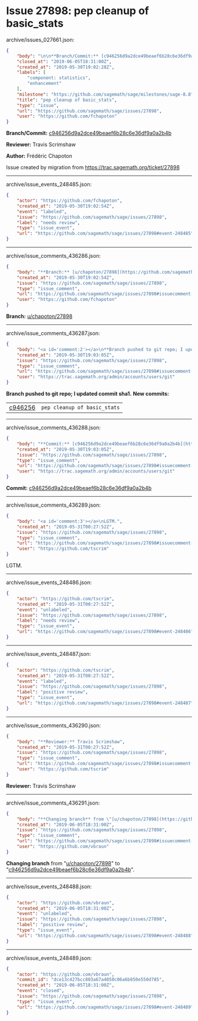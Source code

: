 # Issue 27898: pep cleanup of basic_stats

archive/issues_027661.json:
```json
{
    "body": "\n\n**Branch/Commit:** [c946256d9a2dce49beaef6b28c6e36df9a0a2b4b](https://github.com/sagemath/sagetrac-mirror/commit/c946256d9a2dce49beaef6b28c6e36df9a0a2b4b)\n\n**Reviewer:** Travis Scrimshaw\n\n**Author:** Fr\u00e9d\u00e9ric Chapoton\n\nIssue created by migration from https://trac.sagemath.org/ticket/27898\n\n",
    "closed_at": "2019-06-05T18:31:00Z",
    "created_at": "2019-05-30T19:02:28Z",
    "labels": [
        "component: statistics",
        "enhancement"
    ],
    "milestone": "https://github.com/sagemath/sage/milestones/sage-8.8",
    "title": "pep cleanup of basic_stats",
    "type": "issue",
    "url": "https://github.com/sagemath/sage/issues/27898",
    "user": "https://github.com/fchapoton"
}
```


**Branch/Commit:** [c946256d9a2dce49beaef6b28c6e36df9a0a2b4b](https://github.com/sagemath/sagetrac-mirror/commit/c946256d9a2dce49beaef6b28c6e36df9a0a2b4b)

**Reviewer:** Travis Scrimshaw

**Author:** Frédéric Chapoton

Issue created by migration from https://trac.sagemath.org/ticket/27898





---

archive/issue_events_248485.json:
```json
{
    "actor": "https://github.com/fchapoton",
    "created_at": "2019-05-30T19:02:54Z",
    "event": "labeled",
    "issue": "https://github.com/sagemath/sage/issues/27898",
    "label": "needs review",
    "type": "issue_event",
    "url": "https://github.com/sagemath/sage/issues/27898#event-248485"
}
```



---

archive/issue_comments_436286.json:
```json
{
    "body": "**Branch:** [u/chapoton/27898](https://github.com/sagemath/sagetrac-mirror/tree/u/chapoton/27898)",
    "created_at": "2019-05-30T19:02:54Z",
    "issue": "https://github.com/sagemath/sage/issues/27898",
    "type": "issue_comment",
    "url": "https://github.com/sagemath/sage/issues/27898#issuecomment-436286",
    "user": "https://github.com/fchapoton"
}
```

**Branch:** [u/chapoton/27898](https://github.com/sagemath/sagetrac-mirror/tree/u/chapoton/27898)



---

archive/issue_comments_436287.json:
```json
{
    "body": "<a id='comment:2'></a>\n**Branch pushed to git repo; I updated commit sha1.** **New commits:**\n<table><tr><td><a href=\"https://github.com/sagemath/sagetrac-mirror/commit/c946256d9a2dce49beaef6b28c6e36df9a0a2b4b\">c946256</a></td><td><code>pep cleanup of basic_stats</code></td></tr></table>\n",
    "created_at": "2019-05-30T19:03:05Z",
    "issue": "https://github.com/sagemath/sage/issues/27898",
    "type": "issue_comment",
    "url": "https://github.com/sagemath/sage/issues/27898#issuecomment-436287",
    "user": "https://trac.sagemath.org/admin/accounts/users/git"
}
```

<a id='comment:2'></a>
**Branch pushed to git repo; I updated commit sha1.** **New commits:**
<table><tr><td><a href="https://github.com/sagemath/sagetrac-mirror/commit/c946256d9a2dce49beaef6b28c6e36df9a0a2b4b">c946256</a></td><td><code>pep cleanup of basic_stats</code></td></tr></table>




---

archive/issue_comments_436288.json:
```json
{
    "body": "**Commit:** [c946256d9a2dce49beaef6b28c6e36df9a0a2b4b](https://github.com/sagemath/sagetrac-mirror/commit/c946256d9a2dce49beaef6b28c6e36df9a0a2b4b)",
    "created_at": "2019-05-30T19:03:05Z",
    "issue": "https://github.com/sagemath/sage/issues/27898",
    "type": "issue_comment",
    "url": "https://github.com/sagemath/sage/issues/27898#issuecomment-436288",
    "user": "https://trac.sagemath.org/admin/accounts/users/git"
}
```

**Commit:** [c946256d9a2dce49beaef6b28c6e36df9a0a2b4b](https://github.com/sagemath/sagetrac-mirror/commit/c946256d9a2dce49beaef6b28c6e36df9a0a2b4b)



---

archive/issue_comments_436289.json:
```json
{
    "body": "<a id='comment:3'></a>\nLGTM.",
    "created_at": "2019-05-31T00:27:52Z",
    "issue": "https://github.com/sagemath/sage/issues/27898",
    "type": "issue_comment",
    "url": "https://github.com/sagemath/sage/issues/27898#issuecomment-436289",
    "user": "https://github.com/tscrim"
}
```

<a id='comment:3'></a>
LGTM.



---

archive/issue_events_248486.json:
```json
{
    "actor": "https://github.com/tscrim",
    "created_at": "2019-05-31T00:27:52Z",
    "event": "unlabeled",
    "issue": "https://github.com/sagemath/sage/issues/27898",
    "label": "needs review",
    "type": "issue_event",
    "url": "https://github.com/sagemath/sage/issues/27898#event-248486"
}
```



---

archive/issue_events_248487.json:
```json
{
    "actor": "https://github.com/tscrim",
    "created_at": "2019-05-31T00:27:52Z",
    "event": "labeled",
    "issue": "https://github.com/sagemath/sage/issues/27898",
    "label": "positive review",
    "type": "issue_event",
    "url": "https://github.com/sagemath/sage/issues/27898#event-248487"
}
```



---

archive/issue_comments_436290.json:
```json
{
    "body": "**Reviewer:** Travis Scrimshaw",
    "created_at": "2019-05-31T00:27:52Z",
    "issue": "https://github.com/sagemath/sage/issues/27898",
    "type": "issue_comment",
    "url": "https://github.com/sagemath/sage/issues/27898#issuecomment-436290",
    "user": "https://github.com/tscrim"
}
```

**Reviewer:** Travis Scrimshaw



---

archive/issue_comments_436291.json:
```json
{
    "body": "**Changing branch** from \"[u/chapoton/27898](https://github.com/sagemath/sagetrac-mirror/tree/u/chapoton/27898)\" to \"[c946256d9a2dce49beaef6b28c6e36df9a0a2b4b](https://github.com/sagemath/sagetrac-mirror/commit/c946256d9a2dce49beaef6b28c6e36df9a0a2b4b)\".",
    "created_at": "2019-06-05T18:31:00Z",
    "issue": "https://github.com/sagemath/sage/issues/27898",
    "type": "issue_comment",
    "url": "https://github.com/sagemath/sage/issues/27898#issuecomment-436291",
    "user": "https://github.com/vbraun"
}
```

**Changing branch** from "[u/chapoton/27898](https://github.com/sagemath/sagetrac-mirror/tree/u/chapoton/27898)" to "[c946256d9a2dce49beaef6b28c6e36df9a0a2b4b](https://github.com/sagemath/sagetrac-mirror/commit/c946256d9a2dce49beaef6b28c6e36df9a0a2b4b)".



---

archive/issue_events_248488.json:
```json
{
    "actor": "https://github.com/vbraun",
    "created_at": "2019-06-05T18:31:00Z",
    "event": "unlabeled",
    "issue": "https://github.com/sagemath/sage/issues/27898",
    "label": "positive review",
    "type": "issue_event",
    "url": "https://github.com/sagemath/sage/issues/27898#event-248488"
}
```



---

archive/issue_events_248489.json:
```json
{
    "actor": "https://github.com/vbraun",
    "commit_id": "dce13c427bcc803a67a4050c06a6b850e550d785",
    "created_at": "2019-06-05T18:31:00Z",
    "event": "closed",
    "issue": "https://github.com/sagemath/sage/issues/27898",
    "type": "issue_event",
    "url": "https://github.com/sagemath/sage/issues/27898#event-248489"
}
```
